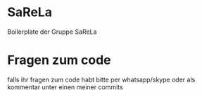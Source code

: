 # SaReLa

Boilerplate der Gruppe SaReLa

# Fragen zum code

falls ihr fragen zum code habt bitte per whatsapp/skype oder als kommentar unter einen meiner commits